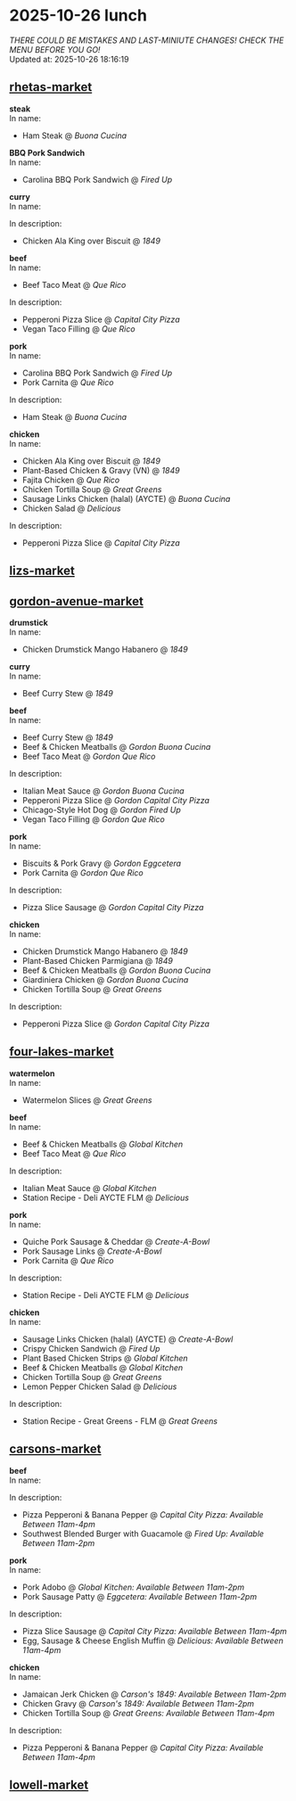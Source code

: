 # 2025-10-26 lunch  
*THERE COULD BE MISTAKES AND LAST-MINIUTE CHANGES! CHECK THE MENU BEFORE YOU GO!*  
Updated at: 2025-10-26 18:16:19  
## [rhetas-market](https://wisc-housingdining.nutrislice.com/menu/rhetas-market/lunch/2025-10-26)  
**steak**  
In name:   
 - Ham Steak @ *Buona Cucina*  
  
**BBQ Pork Sandwich**  
In name:   
 - Carolina BBQ Pork Sandwich @ *Fired Up*  
  
**curry**  
In name:   
  
In description:   
 - Chicken Ala King over Biscuit @ *1849*  
  
**beef**  
In name:   
 - Beef Taco Meat @ *Que Rico*  
  
In description:   
 - Pepperoni Pizza Slice @ *Capital City Pizza*  
 - Vegan Taco Filling @ *Que Rico*  
  
**pork**  
In name:   
 - Carolina BBQ Pork Sandwich @ *Fired Up*  
 - Pork Carnita @ *Que Rico*  
  
In description:   
 - Ham Steak @ *Buona Cucina*  
  
**chicken**  
In name:   
 - Chicken Ala King over Biscuit @ *1849*  
 - Plant-Based Chicken & Gravy (VN) @ *1849*  
 - Fajita Chicken @ *Que Rico*  
 - Chicken Tortilla Soup @ *Great Greens*  
 - Sausage Links Chicken (halal) (AYCTE) @ *Buona Cucina*  
 - Chicken Salad @ *Delicious*  
  
In description:   
 - Pepperoni Pizza Slice @ *Capital City Pizza*  
  
## [lizs-market](https://wisc-housingdining.nutrislice.com/menu/lizs-market/lunch/2025-10-26)  
## [gordon-avenue-market](https://wisc-housingdining.nutrislice.com/menu/gordon-avenue-market/lunch/2025-10-26)  
**drumstick**  
In name:   
 - Chicken Drumstick Mango Habanero @ *1849*  
  
**curry**  
In name:   
 - Beef Curry Stew @ *1849*  
  
**beef**  
In name:   
 - Beef Curry Stew @ *1849*  
 - Beef & Chicken Meatballs @ *Gordon Buona Cucina*  
 - Beef Taco Meat @ *Gordon Que Rico*  
  
In description:   
 - Italian Meat Sauce @ *Gordon Buona Cucina*  
 - Pepperoni Pizza Slice @ *Gordon Capital City Pizza*  
 - Chicago-Style Hot Dog @ *Gordon Fired Up*  
 - Vegan Taco Filling @ *Gordon Que Rico*  
  
**pork**  
In name:   
 - Biscuits & Pork Gravy @ *Gordon Eggcetera*  
 - Pork Carnita @ *Gordon Que Rico*  
  
In description:   
 - Pizza Slice Sausage @ *Gordon Capital City Pizza*  
  
**chicken**  
In name:   
 - Chicken Drumstick Mango Habanero @ *1849*  
 - Plant-Based Chicken Parmigiana @ *1849*  
 - Beef & Chicken Meatballs @ *Gordon Buona Cucina*  
 - Giardiniera Chicken @ *Gordon Buona Cucina*  
 - Chicken Tortilla Soup @ *Great Greens*  
  
In description:   
 - Pepperoni Pizza Slice @ *Gordon Capital City Pizza*  
  
## [four-lakes-market](https://wisc-housingdining.nutrislice.com/menu/four-lakes-market/lunch/2025-10-26)  
**watermelon**  
In name:   
 - Watermelon Slices @ *Great Greens*  
  
**beef**  
In name:   
 - Beef & Chicken Meatballs @ *Global Kitchen*  
 - Beef Taco Meat @ *Que Rico*  
  
In description:   
 - Italian Meat Sauce @ *Global Kitchen*  
 - Station Recipe - Deli  AYCTE FLM @ *Delicious*  
  
**pork**  
In name:   
 - Quiche Pork Sausage & Cheddar @ *Create-A-Bowl*  
 - Pork Sausage Links @ *Create-A-Bowl*  
 - Pork Carnita @ *Que Rico*  
  
In description:   
 - Station Recipe - Deli  AYCTE FLM @ *Delicious*  
  
**chicken**  
In name:   
 - Sausage Links Chicken (halal) (AYCTE) @ *Create-A-Bowl*  
 - Crispy Chicken Sandwich @ *Fired Up*  
 - Plant Based Chicken Strips @ *Global Kitchen*  
 - Beef & Chicken Meatballs @ *Global Kitchen*  
 - Chicken Tortilla Soup @ *Great Greens*  
 - Lemon Pepper Chicken Salad @ *Delicious*  
  
In description:   
 - Station Recipe - Great Greens - FLM @ *Great Greens*  
  
## [carsons-market](https://wisc-housingdining.nutrislice.com/menu/carsons-market/lunch/2025-10-26)  
**beef**  
In name:   
  
In description:   
 - Pizza Pepperoni & Banana Pepper @ *Capital City Pizza:  Available Between 11am-4pm*  
 - Southwest Blended Burger with Guacamole @ *Fired Up:  Available Between 11am-2pm*  
  
**pork**  
In name:   
 - Pork Adobo @ *Global Kitchen:  Available Between 11am-2pm*  
 - Pork Sausage Patty @ *Eggcetera:  Available Between 11am-2pm*  
  
In description:   
 - Pizza Slice Sausage @ *Capital City Pizza:  Available Between 11am-4pm*  
 - Egg, Sausage & Cheese English Muffin @ *Delicious:  Available Between 11am-4pm*  
  
**chicken**  
In name:   
 - Jamaican Jerk Chicken @ *Carson's 1849:  Available Between 11am-2pm*  
 - Chicken Gravy @ *Carson's 1849:  Available Between 11am-2pm*  
 - Chicken Tortilla Soup @ *Great Greens:  Available Between 11am-4pm*  
  
In description:   
 - Pizza Pepperoni & Banana Pepper @ *Capital City Pizza:  Available Between 11am-4pm*  
  
## [lowell-market](https://wisc-housingdining.nutrislice.com/menu/lowell-market/lunch/2025-10-26)  
  
